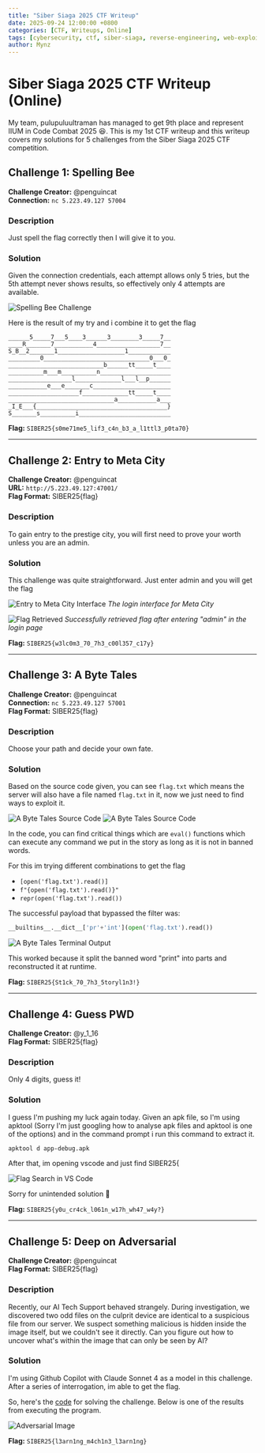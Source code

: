 ```yaml
---
title: "Siber Siaga 2025 CTF Writeup"
date: 2025-09-24 12:00:00 +0800
categories: [CTF, Writeups, Online]
tags: [cybersecurity, ctf, siber-siaga, reverse-engineering, web-exploitation, pwn]
author: Mynz
---
```


# Siber Siaga 2025 CTF Writeup (Online)

My team, pulupuluultraman has managed to get 9th place and represent IIUM in Code Combat 2025 😆. This is my 1st CTF writeup and this writeup covers my solutions for 5 challenges from the Siber Siaga 2025 CTF competition.

## Challenge 1: Spelling Bee

**Challenge Creator:** @penguincat  
**Connection:** `nc 5.223.49.127 57004`

### Description
Just spell the flag correctly then I will give it to you.

### Solution
Given the connection credentials, each attempt allows only 5 tries, but the 5th attempt never shows results, so effectively only 4 attempts are available.

![Spelling Bee Challenge](/assets/img/posts/SiberSiaga/SpellingBee.png )

Here is the result of my try and i combine it to get the flag

```
______5_____7___5____3______3________3_____7__
____R_______7___________4__________________7__
S_B__2_______1___________________1____________
_________0______________________________0___0_
___________________________b______tt_____t____
__________m___m__________n____________________
__________________l_____________l___l__p______
___________e___e_______c______________________
____________________f_____________tt_____t____
______________________________a___________a___
_I_E___{_____________________________________}
S_______s__________i__________________________
```

**Flag:** `SIBER25{s0me71me5_lif3_c4n_b3_a_l1ttl3_p0ta70}`

---

## Challenge 2: Entry to Meta City

**Challenge Creator:** @penguincat  
**URL:** `http://5.223.49.127:47001/`  
**Flag Format:** SIBER25{flag}

### Description
To gain entry to the prestige city, you will first need to prove your worth unless you are an admin.

### Solution
This challenge was quite straightforward. Just enter admin and you will get the flag

![Entry to Meta City Interface](/assets/img/posts/SiberSiaga/EntryToMetaCity.png)
_The login interface for Meta City_


![Flag Retrieved](/assets/img/posts/SiberSiaga/EntryToMetaCity2.png)
_Successfully retrieved flag after entering "admin" in the login page_

**Flag:** `SIBER25{w3lc0m3_70_7h3_c00l357_c17y}`

---

## Challenge 3: A Byte Tales

**Challenge Creator:** @penguincat  
**Connection:** `nc 5.223.49.127 57001`  
**Flag Format:** SIBER25{flag}

### Description
Choose your path and decide your own fate.

### Solution
Based on the source code given, you can see `flag.txt` which means the server will also have a file named `flag.txt` in it, now we just need to find ways to exploit it.

![A Byte Tales Source Code](/assets/img/posts/SiberSiaga/AByteTalesSourceCode.png)
![A Byte Tales Source Code](/assets/img/posts/SiberSiaga/AByteTalesSourceCode2.png)

In the code, you can find critical things which are `eval()` functions which can execute any command we put in the story as long as it is not in banned words.

For this im trying different combinations to get the flag

- `[open('flag.txt').read()]`
- `f"{open('flag.txt').read()}"`
- `repr(open('flag.txt').read())`

The successful payload that bypassed the filter was:
```python
__builtins__.__dict__['pr'+'int'](open('flag.txt').read())
```

![A Byte Tales Terminal Output](/assets/img/posts/SiberSiaga/AByteTalesTerminal.png)

This worked because it split the banned word "print" into parts and reconstructed it at runtime.

**Flag:** `SIBER25{St1ck_70_7h3_5toryl1n3!}`

---

## Challenge 4: Guess PWD

**Challenge Creator:** @y_1_16  
**Flag Format:** SIBER25{flag}

### Description
Only 4 digits, guess it!

### Solution
I guess I'm pushing my luck again today.
Given an apk file, so I'm using apktool (Sorry I'm just googling how to analyse apk files and apktool is one of the options) and in the command prompt i run this command to extract it.

```bash
apktool d app-debug.apk
```

After that, im opening vscode and just find SIBER25{

![Flag Search in VS Code](/assets/img/posts/SiberSiaga/GuessPWD.png)

Sorry for unintended solution 🙏

**Flag:** `SIBER25{y0u_cr4ck_l061n_w17h_wh47_w4y?}`

---

## Challenge 5: Deep on Adversarial

**Challenge Creator:** @penguincat  
**Flag Format:** SIBER25{flag}

### Description
Recently, our AI Tech Support behaved strangely. During investigation, we discovered two odd files on the culprit device are identical to a suspicious file from our server. We suspect something malicious is hidden inside the image itself, but we couldn't see it directly. Can you figure out how to uncover what's within the image that can only be seen by AI?

### Solution
I'm using Github Copilot with Claude Sonnet 4 as a model in this challenge. After a series of interrogation, im able to get the flag.

So, here's the [code](/assets/code/challenge5_solution.py) for solving the challenge. Below is one of the results from executing the program.

![Adversarial Image](/assets/img/posts/SiberSiaga/DeepOnAdversarial.png "ICECTF{t00_ear1y_f0r_4_ctf}")

**Flag:** `SIBER25{l3arn1ng_m4ch1n3_l3arn1ng}`